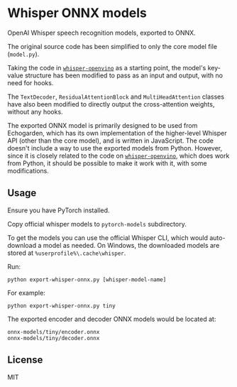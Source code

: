 # Whisper ONNX models

OpenAI Whisper speech recognition models, exported to ONNX.

The original source code has been simplified to only the core model file (`model.py`).

Taking the code in [`whisper-openvino`](https://github.com/zhuzilin/whisper-openvino) as a starting point, the model's key-value structure has been modified to pass as an input and output, with no need for hooks.

The `TextDecoder`, `ResidualAttentionBlock` and `MultiHeadAttention` classes have also been modified to directly output the cross-attention weights, without any hooks.

The exported ONNX model is primarily designed to be used from Echogarden, which has its own implementation of the higher-level Whisper API (other than the core model), and is written in JavaScript. The code doesn't include a way to use the exported models from Python. However, since it is closely related to the code on [`whisper-openvino`](https://github.com/zhuzilin/whisper-openvino), which does work from Python, it should be possible to make it work with it, with some modifications.

## Usage

Ensure you have PyTorch installed.

Copy official whisper models to `pytorch-models` subdirectory.

To get the models you can use the official Whisper CLI, which would auto-download a model as needed. On Windows, the downloaded models are stored at `%userprofile%\.cache\whisper`.

Run:
```
python export-whisper-onnx.py [whisper-model-name]
```

For example:
```
python export-whisper-onnx.py tiny
```

The exported encoder and decoder ONNX models would be located at:
```
onnx-models/tiny/encoder.onnx
onnx-models/tiny/decoder.onnx
```

## License

MIT
